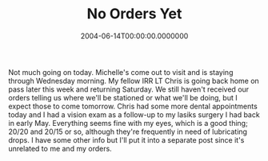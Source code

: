 ﻿---
title: No Orders Yet
date: "2004-06-14T00:00:00.0000000"
featuredImage: img/no-orders-yet-featured.png
---

Not much going on today. Michelle's come out to visit and is staying through Wednesday morning. My fellow IRR LT Chris is going back home on pass later this week and returning Saturday. We still haven't received our orders telling us where we'll be stationed or what we'll be doing, but I expect those to come tomorrow. Chris had some more dental appointments today and I had a vision exam as a follow-up to my lasiks surgery I had back in early May. Everything seems fine with my eyes, which is a good thing; 20/20 and 20/15 or so, although they're frequently in need of lubricating drops. I have some other info but I'll put it into a separate post since it's unrelated to me and my orders.

